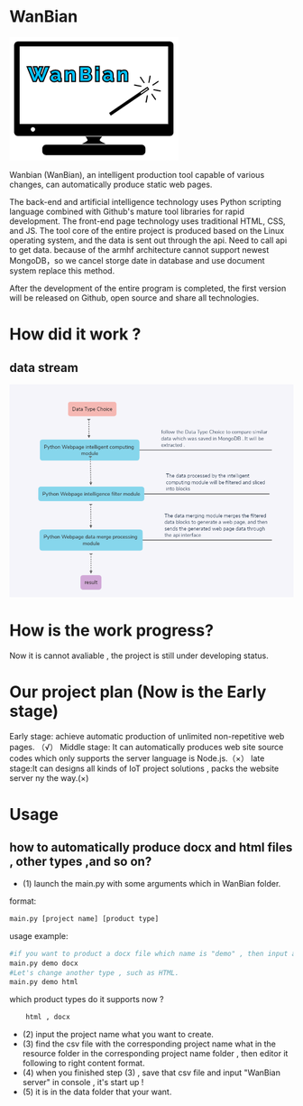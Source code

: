 ﻿# WanBian

![Logo](images/logo.png)

Wanbian (WanBian), an intelligent production tool capable of various changes, can automatically produce static web pages.

The back-end and artificial intelligence technology uses Python scripting language combined with Github's mature tool libraries for rapid development. The front-end page technology uses traditional HTML, CSS, and JS. The tool core of the entire project is produced based on the Linux operating system, and the data is sent out through the api. Need to call api to get data.
because of the armhf architecture cannot support newest MongoDB，so we cancel storge date in database and use document system replace this method.

After the development of the entire program is completed, the first version will be released on Github, open source and share all technologies.

# How did it work ?

## data stream
![DataStream](images/DataStream_en.png)

# How is the work progress?
Now it is cannot avaliable , the project is still under developing status. 

# Our project plan (Now is the Early stage)
Early stage: achieve automatic production of unlimited non-repetitive web pages. （√）
Middle stage: It can automatically produces web site source codes which only supports the server language is Node.js.（×）
late stage:It can designs all kinds of IoT project solutions , packs the website server ny the way.(×)
# Usage
## how to automatically produce docx and html files , other types ,and so on? 
- (1) launch the main.py with some arguments which in WanBian folder.

format:
```bash
main.py [project name] [product type]
```

usage example:
```bash
#if you want to product a docx file which name is "demo" , then input as below format.
main.py demo docx
#Let's change another type , such as HTML.
main.py demo html
```

which product types do it supports now ?
```bash
    html , docx   
```

- (2) input the project name what you want to create.
- (3) find the csv file with the corresponding project name what in the resource folder in the corresponding project name folder , then editor it following to right content format.
- (4) when you finished step (3) , save that csv file and input "WanBian server" in console , it's start up !
- (5) it is in the data folder that your want.